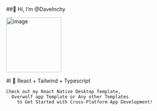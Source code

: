 ##👋 Hi, I’m @DaveInchy

<img alt="image" src="https://i.ibb.co/HPmYdng/dadavinci-github-com.png" width="148px">

<br>

#I 💖 React + Tailwind + Typescript

```
Check out my React Native Desktop Template, 
  Overwolf app Template or Any other Templates
    to Get Started with Cross-Platform App Development!
```

